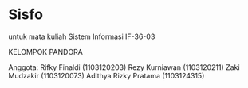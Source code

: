 Sisfo
=====

untuk mata kuliah Sistem Informasi IF-36-03

KELOMPOK PANDORA

Anggota:
Rifky Finaldi (1103120203)
Rezy Kurniawan (1103120211)
Zaki Mudzakir (1103120073)
Adithya Rizky Pratama (1103124315)
